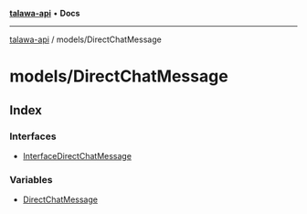 [**talawa-api**](../../README.md) • **Docs**

***

[talawa-api](../../modules.md) / models/DirectChatMessage

# models/DirectChatMessage

## Index

### Interfaces

- [InterfaceDirectChatMessage](interfaces/InterfaceDirectChatMessage.md)

### Variables

- [DirectChatMessage](variables/DirectChatMessage.md)
